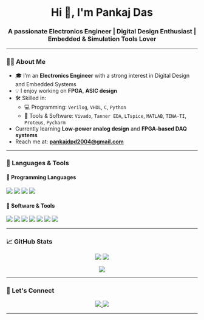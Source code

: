 <h1 align="center">Hi 👋, I'm Pankaj Das</h1>
<h3 align="center">A passionate Electronics Engineer | Digital Design Enthusiast | Embedded & Simulation Tools Lover</h3>

---

### 👨‍💻 About Me

- 🎓 I’m an **Electronics Engineer** with a strong interest in Digital Design and Embedded Systems  
- 💡 I enjoy working on **FPGA**, **ASIC design**
- 🛠️ Skilled in:
  - 💻 Programming: `Verilog`, `VHDL`, `C`, `Python`
  - 🔧 Tools & Software: `Vivado`, `Tanner EDA`, `LTspice`, `MATLAB`, `TINA-TI`, `Proteus`, `Pycharm`
- Currently learning **Low-power analog design** and **FPGA-based DAQ systems**
- Reach me at: **[pankajdpd2004@gmail.com](mailto:pankajpd2004@gmail.com)**

---

### 🧠 Languages & Tools

#### 📌 Programming Languages

<p>
  <img src="https://img.shields.io/badge/Verilog-000000?style=for-the-badge&logo=verilog&logoColor=white" />
  <img src="https://img.shields.io/badge/VHDL-004482?style=for-the-badge&logo=hdl&logoColor=white" />
  <img src="https://img.shields.io/badge/C-00599C?style=for-the-badge&logo=c&logoColor=white" />
  <img src="https://img.shields.io/badge/Python-FFD43B?style=for-the-badge&logo=python&logoColor=blue" />
</p>

#### 🧰 Software & Tools

<p>
  <img src="https://img.shields.io/badge/Vivado-ED1C24?style=for-the-badge&logo=amd&logoColor=white" />
  <img src="https://img.shields.io/badge/Tanner%20EDA-1D1D1D?style=for-the-badge&logo=circuits&logoColor=white" />
  <img src="https://img.shields.io/badge/LTspice-8B0000?style=for-the-badge&logo=analogdevices&logoColor=white" />
  <img src="https://img.shields.io/badge/MATLAB-0076A8?style=for-the-badge&logo=mathworks&logoColor=white" />
  <img src="https://img.shields.io/badge/TINA--TI-990000?style=for-the-badge&logoColor=white" />
  <img src="https://img.shields.io/badge/Proteus-1D76DB?style=for-the-badge&logoColor=white" />
  <img src="https://img.shields.io/badge/PyCharm-000000?style=for-the-badge&logo=pycharm&logoColor=green" />
</p>

---


### 📈 GitHub Stats

<p align="center">
  <img src="https://github-readme-stats.vercel.app/api?username=Pankaj-das-chef&show_icons=true&theme=tokyonight" />
  <img src="https://github-readme-streak-stats.herokuapp.com/?user=Pankaj-das-chef&theme=tokyonight" />
</p>
<p align="center">
  <img src="https://github-readme-stats.vercel.app/api/top-langs/?username=Pankaj-das-chef&layout=compact&theme=tokyonight" />
</p>

---



### 🤝 Let's Connect

<p align="center">
  <a href="https://www.linkedin.com/in/pankaj-das-b38703265/" target="_blank">
    <img src="https://img.shields.io/badge/LinkedIn-blue?style=for-the-badge&logo=linkedin&logoColor=white" />
  </a>
  <a href="mailto:pankajpd2004@gmail.com">
    <img src="https://img.shields.io/badge/Gmail-D14836?style=for-the-badge&logo=gmail&logoColor=white" />
  </a>
</p>

---

